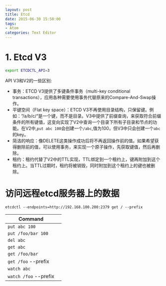 ```yaml
---
layout: post
title: Etcd
date: 2015-06-30 15:50:00
tags:
- Atom
categories: Text Editor
---
```


# 1. Etcd V3

```bash
export ETCDCTL_API=3
```

API V3和V2的一些区别:
* 事务：ETCD V3提供了多键条件事务（multi-key conditional transactions），应用各种需要使用事务代替原来的Compare-And-Swap操作。    
* 平键空间（Flat key space）：ETCD V3不再使用目录结构，只保留键。例如：”/a/b/c/“是一个键，而不是目录。V3中提供了前缀查询，来获取符合前缀条件的所有键值，这变向实现了V2中查询一个目录下所有子目录和节点的功能。在V2中,`put abc 100`会创建一个`/abc`,值为100，但V3中只会创建一个`abc`的key。    
* 简洁的响应：像DELETE这类操作成功后将不再返回操作前的值。如果希望获得删除前的值，可以使用事务，来实现一个原子操作，先获取键值，然后再删除。    
* 租约：租约代替了V2中的TTL实现，TTL绑定到一个租约上，键再附加到这个租约上。当TTL过期时，租约将被销毁，同时附加到这个租约上的键也被删除。     


# 访问远程etcd服务器上的数据
`etcdctl --endpoints=http://192.168.100.200:2379 get / --prefix`

|              Command                 |                                            |
| ------------------------------------ | ------------------------------------------ |
| `put abc 100`                        |                                            |
| `put /foo/bar 100`                   |                                            |
| `del abc`                            |                                            |
| `get abc`                            |                                            |
| `get /foo/bar`                       |                                            |
| `get /foo` --prefix                  |                                            |
| `watch abc`                          |                                            |
| `watch /foo` --prefix                |                                            |
